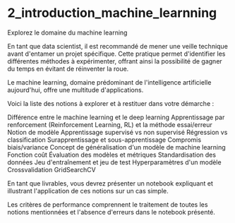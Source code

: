 # 2_introduction_machine_learnning

Explorez le domaine du machine learning

En tant que data scientist, il est recommandé de mener une veille technique avant d'entamer un projet spécifique. Cette pratique permet d'identifier les différentes méthodes à expérimenter, offrant ainsi la possibilité de gagner du temps en évitant de réinventer la roue.

Le machine learning, domaine prédominant de l'intelligence artificielle aujourd'hui, offre une multitude d'applications.

Voici la liste des notions à explorer et à restituer dans votre démarche :

Différence entre le machine learning et le deep learning
Apprentissage par renforcement (Reinforcement Learning, RL) et la méthode essai/erreur
Notion de modèle
Apprentissage supervisé vs non supervisé
Régression vs classification
Surapprentissage et sous-apprentissage
Compromis biais/variance
Concept de généralisation d'un modèle de machine learning
Fonction coût
Évaluation des modèles et métriques
Standardisation des données
Jeu d'entraînement et jeu de test
Hyperparamètres d'un modèle
Crossvalidation
GridSearchCV

En tant que livrables, vous devrez présenter un notebook expliquant et illustrant l'application de ces notions sur un cas simple.

Les critères de performance comprennent le traitement de toutes les notions mentionnées et l'absence d'erreurs dans le notebook présenté.
